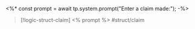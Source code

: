<%* const prompt = await tp.system.prompt("Enter a claim made:"); -%>
>[!logic-struct-claim]  <% prompt %> #struct/claim
